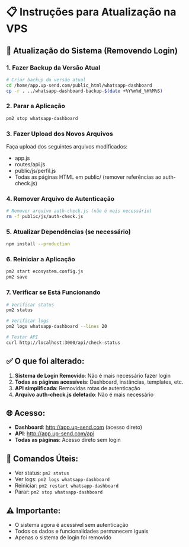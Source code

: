 # 📋 Instruções para Atualização na VPS

## 🔄 Atualização do Sistema (Removendo Login)

### 1. Fazer Backup da Versão Atual
```bash
# Criar backup da versão atual
cd /home/app.up-send.com/public_html/whatsapp-dashboard
cp -r . ../whatsapp-dashboard-backup-$(date +%Y%m%d_%H%M%S)
```

### 2. Parar a Aplicação
```bash
pm2 stop whatsapp-dashboard
```

### 3. Fazer Upload dos Novos Arquivos
Faça upload dos seguintes arquivos modificados:
- app.js
- routes/api.js
- public/js/perfil.js
- Todas as páginas HTML em public/ (remover referências ao auth-check.js)

### 4. Remover Arquivo de Autenticação
```bash
# Remover arquivo auth-check.js (não é mais necessário)
rm -f public/js/auth-check.js
```

### 5. Atualizar Dependências (se necessário)
```bash
npm install --production
```

### 6. Reiniciar a Aplicação
```bash
pm2 start ecosystem.config.js
pm2 save
```

### 7. Verificar se Está Funcionando
```bash
# Verificar status
pm2 status

# Verificar logs
pm2 logs whatsapp-dashboard --lines 20

# Testar API
curl http://localhost:3000/api/check-status
```

## ✅ O que foi alterado:

1. **Sistema de Login Removido**: Não é mais necessário fazer login
2. **Todas as páginas acessíveis**: Dashboard, instâncias, templates, etc.
3. **API simplificada**: Removidas rotas de autenticação
4. **Arquivo auth-check.js deletado**: Não é mais necessário

## 🌐 Acesso:
- **Dashboard**: http://app.up-send.com (acesso direto)
- **API**: http://app.up-send.com/api
- **Todas as páginas**: Acesso direto sem login

## 🔧 Comandos Úteis:
- Ver status: `pm2 status`
- Ver logs: `pm2 logs whatsapp-dashboard`
- Reiniciar: `pm2 restart whatsapp-dashboard`
- Parar: `pm2 stop whatsapp-dashboard`

## ⚠️ Importante:
- O sistema agora é acessível sem autenticação
- Todos os dados e funcionalidades permanecem iguais
- Apenas o sistema de login foi removido
